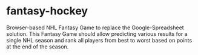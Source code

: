 # fantasy-hockey
Browser-based NHL Fantasy Game to replace the Google-Spreadsheet solution. This Fantasy Game should allow predicting various results for a single NHL season and rank all players from best to worst based on points at the end of the season.

